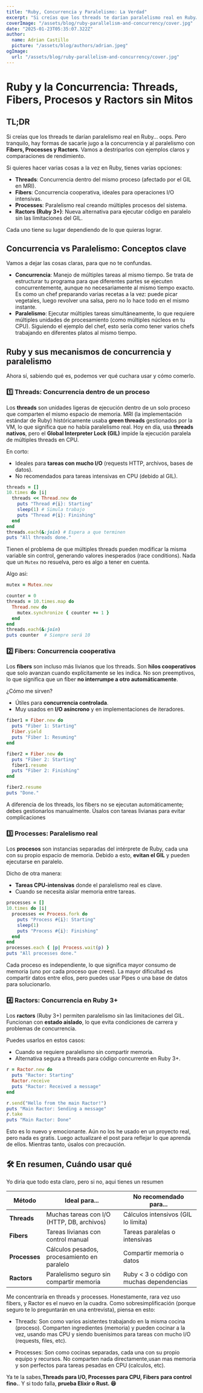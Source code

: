 ```yaml
---
title: "Ruby, Concurrencia y Paralelismo: La Verdad"
excerpt: "Si creías que los threads te darían paralelismo real en Ruby… oops. Pero tranquilo, hay formas de sacarle jugo a la concurrencia y al paralelismo con Fibers, Processes y Ractors. Vamos a destriparlos con ejemplos claros y comparaciones de rendimiento."
coverImage: "/assets/blog/ruby-parallelism-and-concurrency/cover.jpg"
date: "2025-01-23T05:35:07.322Z"
author:
  name: Adrian Castillo
  picture: "/assets/blog/authors/adrian.jpeg"
ogImage:
  url: "/assets/blog/ruby-parallelism-and-concurrency/cover.jpg"
---
```


# Ruby y la Concurrencia: Threads, Fibers, Procesos y Ractors sin Mitos

## TL;DR
Si creías que los threads te darían paralelismo real en Ruby… oops. Pero tranquilo, hay formas de sacarle jugo a la concurrencia y al paralelismo con **Fibers, Processes y Ractors**. Vamos a destriparlos con ejemplos claros y comparaciones de rendimiento.

Si quieres hacer varias cosas a la vez en Ruby, tienes varias opciones:
- **Threads**: Concurrencia dentro del mismo proceso (afectado por el GIL en MRI).
- **Fibers**: Concurrencia cooperativa, ideales para operaciones I/O intensivas.
- **Processes**: Paralelismo real creando múltiples procesos del sistema.
- **Ractors (Ruby 3+)**: Nueva alternativa para ejecutar código en paralelo sin las limitaciones del GIL.

Cada uno tiene su lugar dependiendo de lo que quieras lograr.

## Concurrencia vs Paralelismo: Conceptos clave

Vamos a dejar las cosas claras, para que no te confundas.

- **Concurrencia**: Manejo de múltiples tareas al mismo tiempo. Se trata de estructurar tu programa para que diferentes partes se ejecuten concurrentemente, aunque no necesariamente al mismo tiempo exacto. Es como un chef preparando varias recetas a la vez: puede picar vegetales, luego revolver una salsa, pero no lo hace todo en el mismo instante.
- **Paralelismo**: Ejecutar múltiples tareas simultáneamente, lo que requiere múltiples unidades de procesamiento (como múltiples núcleos en tu CPU). Siguiendo el ejemplo del chef, esto sería como tener varios chefs trabajando en diferentes platos al mismo tiempo.

## Ruby y sus mecanismos de concurrencia y paralelismo

Ahora sí, sabiendo qué es, podemos ver qué cuchara usar y cómo comerlo.

### 1️⃣ Threads: Concurrencia dentro de un proceso

Los **threads** son unidades ligeras de ejecución dentro de un solo proceso que comparten el mismo espacio de memoria. MRI (la implementación estándar de Ruby) históricamente usaba **green threads** gestionados por la VM, lo que significa que no había paralelismo real. Hoy en día, usa **threads nativos**, pero el **Global Interpreter Lock (GIL)** impide la ejecución paralela de múltiples threads en CPU.

En corto:
- Ideales para **tareas con mucho I/O** (requests HTTP, archivos, bases de datos).
- No recomendados para tareas intensivas en CPU (debido al GIL).

```ruby
threads = []
10.times do |i|
  threads << Thread.new do
    puts "Thread #{i}: Starting"
    sleep(1) # Simula trabajo
    puts "Thread #{i}: Finishing"
  end
end
threads.each(&:join) # Espera a que terminen
puts "All threads done."
```

Tienen el problema de que múltiples threads pueden modificar la misma variable sin control, generando valores inesperados (race conditions). Nada que un `Mutex` no resuelva, pero es algo a tener en cuenta.

Algo asi:
```ruby
mutex = Mutex.new

counter = 0
threads = 10.times.map do
  Thread.new do
    mutex.synchronize { counter += 1 }
  end
end
threads.each(&:join)
puts counter  # Siempre será 10
```

### 2️⃣ Fibers: Concurrencia cooperativa

Los **fibers** son incluso más livianos que los threads. Son **hilos cooperativos** que solo avanzan cuando explícitamente se les indica. No son preemptivos, lo que significa que un fiber **no interrumpe a otro automáticamente**.

¿Cómo me sirven?
- Útiles para **concurrencia controlada**.
- Muy usados en **I/O asíncrono** y en implementaciones de iteradores.

```ruby
fiber1 = Fiber.new do
  puts "Fiber 1: Starting"
  Fiber.yield
  puts "Fiber 1: Resuming"
end

fiber2 = Fiber.new do
  puts "Fiber 2: Starting"
  fiber1.resume
  puts "Fiber 2: Finishing"
end

fiber2.resume
puts "Done."
```

A diferencia de los threads, los fibers no se ejecutan automáticamente; debes gestionarlos manualmente. Úsalos con tareas livianas para evitar complicaciones

### 3️⃣ Processes: Paralelismo real

Los **procesos** son instancias separadas del intérprete de Ruby, cada una con su propio espacio de memoria. Debido a esto, **evitan el GIL** y pueden ejecutarse en paralelo.

Dicho de otra manera:
- **Tareas CPU-intensivas** donde el paralelismo real es clave.
- Cuando se necesita aislar memoria entre tareas.

```ruby
processes = []
10.times do |i|
  processes << Process.fork do
    puts "Process #{i}: Starting"
    sleep(1)
    puts "Process #{i}: Finishing"
  end
end
processes.each { |p| Process.wait(p) }
puts "All processes done."
```

Cada proceso es independiente, lo que significa mayor consumo de memoria (uno por cada proceso que crees). La mayor dificultad es compartir datos entre ellos, pero puedes usar Pipes o una base de datos para solucionarlo.

### 4️⃣ Ractors: Concurrencia en Ruby 3+

Los **ractors** (Ruby 3+) permiten paralelismo sin las limitaciones del GIL. Funcionan con **estado aislado**, lo que evita condiciones de carrera y problemas de concurrencia.

Puedes usarlos en estos casos:
- Cuando se requiere paralelismo sin compartir memoria.
- Alternativa segura a threads para código concurrente en Ruby 3+.

```ruby
r = Ractor.new do
  puts "Ractor: Starting"
  Ractor.receive
  puts "Ractor: Received a message"
end

r.send("Hello from the main Ractor!")
puts "Main Ractor: Sending a message"
r.take
puts "Main Ractor: Done"
```

Esto es lo nuevo y emocionante. Aún no los he usado en un proyecto real, pero nada es gratis. Luego actualizaré el post para reflejar lo que aprenda de ellos. Mientras tanto, úsalos con precaución.

## 🛠 En resumen, Cuándo usar qué

Yo diria que todo esta claro, pero si no, aqui tienes un resumen

| Método    | Ideal para...                                    | No recomendado para...                |
|-----------|------------------------------------------------|----------------------------------|
| **Threads**  | Muchas tareas con I/O (HTTP, DB, archivos)  | Cálculos intensivos (GIL lo limita) |
| **Fibers**   | Tareas livianas con control manual         | Tareas paralelas o intensivas    |
| **Processes**| Cálculos pesados, procesamiento en paralelo | Compartir memoria o datos       |
| **Ractors**  | Paralelismo seguro sin compartir memoria  | Ruby < 3 o código con muchas dependencias |

Me concentraría en threads y processes. Honestamente, rara vez uso fibers, y Ractor es el nuevo en la cuadra. Como sobresimplificación (porque seguro te lo preguntarán en una entrevista), piensa en esto:

- Threads: Son como varios asistentes trabajando en la misma cocina (proceso). Comparten ingredientes (memoria) y pueden cocinar a la vez, usando mas CPU y siendo buenisimos para tareas con mucho I/O (requests, files, etc).

- Processes: Son como cocinas separadas, cada una con su propio equipo y recursos. No comparten nada directamente,usan mas memoria y son perfectos para tareas pesadas en CPU (calculos, etc).

Ya te la sabes,**Threads para I/O, Processes para CPU, Fibers para control fino.**. Y si todo falla, **prueba Elixir o Rust. 😆**
